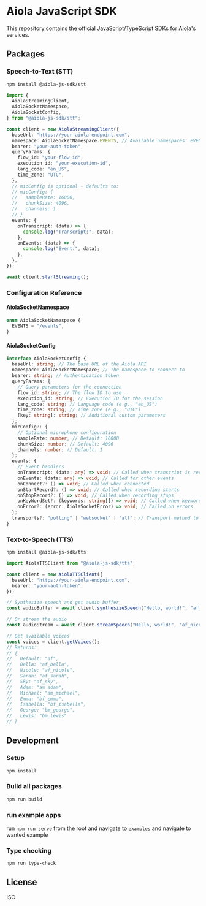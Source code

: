 # Aiola JavaScript SDK

This repository contains the official JavaScript/TypeScript SDKs for Aiola's services.

## Packages

### Speech-to-Text (STT)

```bash
npm install @aiola-js-sdk/stt
```

```typescript
import {
  AiolaStreamingClient,
  AiolaSocketNamespace,
  AiolaSocketConfig,
} from "@aiola-js-sdk/stt";

const client = new AiolaStreamingClient({
  baseUrl: "https://your-aiola-endpoint.com",
  namespace: AiolaSocketNamespace.EVENTS, // Available namespaces: EVENTS
  bearer: "your-auth-token",
  queryParams: {
    flow_id: "your-flow-id",
    execution_id: "your-execution-id",
    lang_code: "en_US",
    time_zone: "UTC",
  },
  // micConfig is optional - defaults to:
  // micConfig: {
  //   sampleRate: 16000,
  //   chunkSize: 4096,
  //   channels: 1
  // }
  events: {
    onTranscript: (data) => {
      console.log("Transcript:", data);
    },
    onEvents: (data) => {
      console.log("Event:", data);
    },
  },
});

await client.startStreaming();
```

### Configuration Reference

#### AiolaSocketNamespace

```typescript
enum AiolaSocketNamespace {
  EVENTS = "/events",
}
```

#### AiolaSocketConfig

```typescript
interface AiolaSocketConfig {
  baseUrl: string; // The base URL of the Aiola API
  namespace: AiolaSocketNamespace; // The namespace to connect to
  bearer: string; // Authentication token
  queryParams: {
    // Query parameters for the connection
    flow_id: string; // The flow ID to use
    execution_id: string; // Execution ID for the session
    lang_code: string; // Language code (e.g., "en_US")
    time_zone: string; // Time zone (e.g., "UTC")
    [key: string]: string; // Additional custom parameters
  };
  micConfig?: {
    // Optional microphone configuration
    sampleRate: number; // Default: 16000
    chunkSize: number; // Default: 4096
    channels: number; // Default: 1
  };
  events: {
    // Event handlers
    onTranscript: (data: any) => void; // Called when transcript is received
    onEvents: (data: any) => void; // Called for other events
    onConnect?: () => void; // Called when connected
    onStartRecord?: () => void; // Called when recording starts
    onStopRecord?: () => void; // Called when recording stops
    onKeyWordSet?: (keywords: string[]) => void; // Called when keywords are set
    onError?: (error: AiolaSocketError) => void; // Called on errors
  };
  transports?: "polling" | "websocket" | "all"; // Transport method to use
}
```

### Text-to-Speech (TTS)

```bash
npm install @aiola-js-sdk/tts
```

```typescript
import AiolaTTSClient from "@aiola-js-sdk/tts";

const client = new AiolaTTSClient({
  baseUrl: "https://your-aiola-endpoint.com",
  bearer: "your-auth-token",
});

// Synthesize speech and get audio buffer
const audioBuffer = await client.synthesizeSpeech("Hello, world!", "af_bella");

// Or stream the audio
const audioStream = await client.streamSpeech("Hello, world!", "af_nicole");

// Get available voices
const voices = client.getVoices();
// Returns:
// {
//   Default: "af",
//   Bella: "af_bella",
//   Nicole: "af_nicole",
//   Sarah: "af_sarah",
//   Sky: "af_sky",
//   Adam: "am_adam",
//   Michael: "am_michael",
//   Emma: "bf_emma",
//   Isabella: "bf_isabella",
//   George: "bm_george",
//   Lewis: "bm_lewis"
// }
```

## Development

### Setup

```bash
npm install
```

### Build all packages

```bash
npm run build
```

### run example apps
run ```npm run serve``` from the root and navigate to ```examples``` and navigate to wanted example

### Type checking

```bash
npm run type-check
```

## License

ISC
